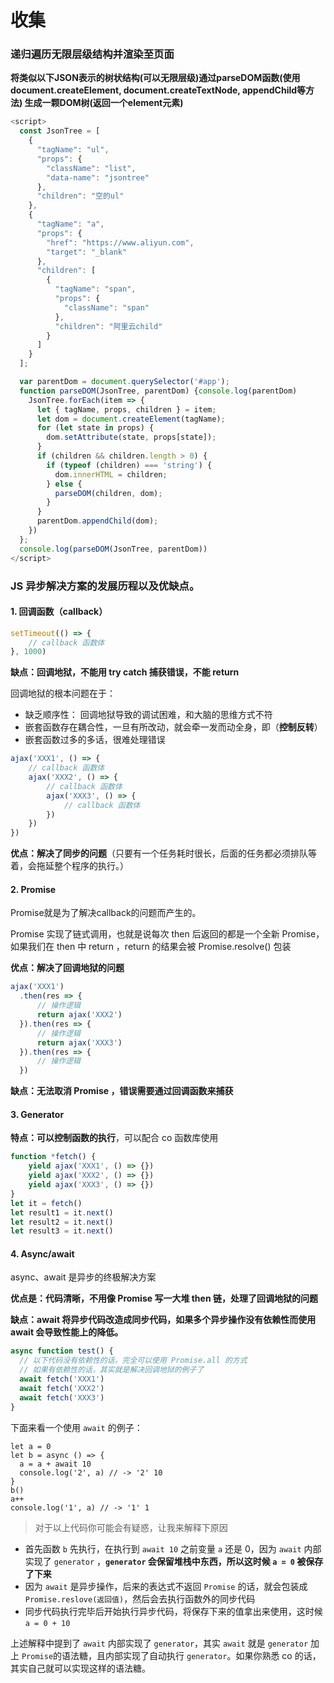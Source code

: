 # 收集

### 递归遍历无限层级结构并渲染至页面

**将类似以下JSON表示的树状结构(可以无限层级)通过parseDOM函数(使用document.createElement,
document.createTextNode, appendChild等方法) 生成一颗DOM树(返回一个element元素)**
```js
<script>
  const JsonTree = [
    {
      "tagName": "ul",
      "props": {
        "className": "list",
        "data-name": "jsontree"
      },
      "children": "空的ul"
    },
    {
      "tagName": "a",
      "props": {
        "href": "https://www.aliyun.com",
        "target": "_blank"
      },
      "children": [
        {
          "tagName": "span",
          "props": {
            "className": "span"
          },
          "children": "阿里云child"
        }
      ]
    }
  ];

  var parentDom = document.querySelector('#app');
  function parseDOM(JsonTree, parentDom) {console.log(parentDom)
    JsonTree.forEach(item => {
      let { tagName, props, children } = item;
      let dom = document.createElement(tagName);
      for (let state in props) {
        dom.setAttribute(state, props[state]);
      }
      if (children && children.length > 0) {
        if (typeof (children) === 'string') {
          dom.innerHTML = children;
        } else {
          parseDOM(children, dom);
        }
      }
      parentDom.appendChild(dom);
    })
  };
  console.log(parseDOM(JsonTree, parentDom))
</script>
```


### JS 异步解决方案的发展历程以及优缺点。
 #### 1. 回调函数（callback）
 ```js
 setTimeout(() => {
     // callback 函数体
 }, 1000)
 ```
 
 **缺点：回调地狱，不能用 try catch 捕获错误，不能 return**
 
 回调地狱的根本问题在于：
 
 * 缺乏顺序性： 回调地狱导致的调试困难，和大脑的思维方式不符
 * 嵌套函数存在耦合性，一旦有所改动，就会牵一发而动全身，即（**控制反转**）
 * 嵌套函数过多的多话，很难处理错误
 
 ```js
 ajax('XXX1', () => {
     // callback 函数体
     ajax('XXX2', () => {
         // callback 函数体
         ajax('XXX3', () => {
             // callback 函数体
         })
     })
 })
 ```
 
 **优点：解决了同步的问题**（只要有一个任务耗时很长，后面的任务都必须排队等着，会拖延整个程序的执行。）
 
 #### 2. Promise
 Promise就是为了解决callback的问题而产生的。
 
 Promise 实现了链式调用，也就是说每次 then 后返回的都是一个全新 Promise，如果我们在 then 中 return ，return 的结果会被 Promise.resolve() 包装
 
 **优点：解决了回调地狱的问题**
 
 ```js
 ajax('XXX1')
   .then(res => {
       // 操作逻辑
       return ajax('XXX2')
   }).then(res => {
       // 操作逻辑
       return ajax('XXX3')
   }).then(res => {
       // 操作逻辑
   })
 ```
 
 **缺点：无法取消 Promise ，错误需要通过回调函数来捕获**
 
 #### 3. Generator
 **特点：可以控制函数的执行**，可以配合 co 函数库使用
 
 ```js
 function *fetch() {
     yield ajax('XXX1', () => {})
     yield ajax('XXX2', () => {})
     yield ajax('XXX3', () => {})
 }
 let it = fetch()
 let result1 = it.next()
 let result2 = it.next()
 let result3 = it.next()
 ```
 
 #### 4. Async/await
 async、await 是异步的终极解决方案
 
 **优点是：代码清晰，不用像 Promise 写一大堆 then 链，处理了回调地狱的问题**
 
 **缺点：await 将异步代码改造成同步代码，如果多个异步操作没有依赖性而使用 await 会导致性能上的降低。**
 
 ```js
 async function test() {
   // 以下代码没有依赖性的话，完全可以使用 Promise.all 的方式
   // 如果有依赖性的话，其实就是解决回调地狱的例子了
   await fetch('XXX1')
   await fetch('XXX2')
   await fetch('XXX3')
 }
 ```
 
 下面来看一个使用 `await` 的例子：
 
 ```
 let a = 0
 let b = async () => {
   a = a + await 10
   console.log('2', a) // -> '2' 10
 }
 b()
 a++
 console.log('1', a) // -> '1' 1
 ```
 
> 对于以上代码你可能会有疑惑，让我来解释下原因
 
 * 首先函数 `b` 先执行，在执行到 `await 10` 之前变量 `a` 还是 0，因为 `await` 内部实现了 `generator` ，**`generator` 会保留堆栈中东西，所以这时候 `a = 0` 被保存了下来**
 * 因为 `await` 是异步操作，后来的表达式不返回 `Promise` 的话，就会包装成 `Promise.reslove(返回值)`，然后会去执行函数外的同步代码
 * 同步代码执行完毕后开始执行异步代码，将保存下来的值拿出来使用，这时候 `a = 0 + 10`
 
 上述解释中提到了 `await` 内部实现了 `generator`，其实 `await` 就是 `generator` 加上 `Promise`的语法糖，且内部实现了自动执行 `generator`。如果你熟悉 co 的话，其实自己就可以实现这样的语法糖。
> 